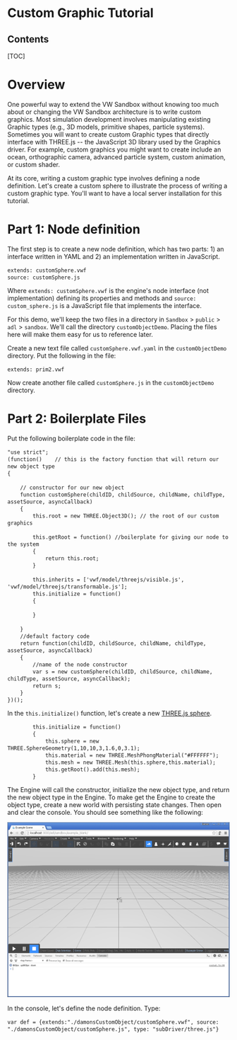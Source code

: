 <h1>Custom Graphic Tutorial</h1>

<h2>Contents</h2>
[TOC]

# Overview
One powerful way to extend the VW Sandbox without knowing too much about or changing the VW Sandbox architecture is to write custom graphics.  Most simulation development involves manipulating existing Graphic types (e.g., 3D models, primitive shapes, particle systems).  Sometimes you will want to create custom Graphic types that directly interface with THREE.js -- the JavaScript 3D library used by the Graphics driver.  For example, custom graphics you might want to create include an ocean, orthographic camera, advanced particle system, custom animation, or custom shader.  

At its core, writing a custom graphic type involves defining a node definition.  Let's create a custom sphere to illustrate the process of writing a custom graphic type.  You'll want to have a local server installation for this tutorial.

# Part 1: Node definition

The first step is to create a new node definition, which has two parts: 1) an interface written in YAML and 2) an implementation written in JavaScript.

```
extends: customSphere.vwf
source: customSphere.js

```

Where `extends: customSphere.vwf` is the engine's node interface (not implementation) defining its properties and methods and `source: custom_sphere.js` is a JavaScript file that implements the interface.

For this demo, we'll keep the two files in a directory in `Sandbox` > `public` > `adl` > `sandbox`.  We'll call the directory `customObjectDemo`.  Placing the files here will make them easy for us to reference later.

Create a new text file called `customSphere.vwf.yaml` in the `customObjectDemo` directory.  Put the following in the file:

```
extends: prim2.vwf
```

Now create another file called `customSphere.js` in the `customObjectDemo` directory.

# Part 2: Boilerplate Files

  Put the following boilerplate code in the file:

```
"use strict";
(function()    // this is the factory function that will return our new object type
{	
	
    // constructor for our new object
    function customSphere(childID, childSource, childName, childType, assetSource, asyncCallback)
    {
    	this.root = new THREE.Object3D(); // the root of our custom graphics

    	this.getRoot = function() //boilerplate for giving our node to the system
    	{
    		return this.root;
    	}    	

		this.inherits = ['vwf/model/threejs/visible.js', 'vwf/model/threejs/transformable.js'];
    	this.initialize = function()
    	{

    	}    	

    }
    //default factory code
    return function(childID, childSource, childName, childType, assetSource, asyncCallback)
    {
        //name of the node constructor
        var s = new customSphere(childID, childSource, childName, childType, assetSource, asyncCallback);
        return s;
    }
})();
```

In the `this.initialize()` function, let's create a new [THREE.js sphere](http://threejs.org/docs/#Reference/Extras.Geometries/SphereGeometry).

```
    	this.initialize = function()
    	{
			this.sphere = new THREE.SphereGeometry(1,10,10,3,1.6,0,3.1);
			this.material = new THREE.MeshPhongMaterial("#FFFFFF");
			this.mesh = new THREE.Mesh(this.sphere,this.material);	
			this.getRoot().add(this.mesh);
    	}   
```

The Engine will call the constructor, initialize the new object type, and return the new object type in the Engine.  To make get the Engine to create the object type, create a new world with persisting state changes.  Then open and clear the console.  You should see something like the following:

![](images/writing-custom-graphic-type/2015-10-09_16-17-04.png)

In the console, let's define the node definition.  Type:

```
var def = {extends:"./damonsCustomObject/customSphere.vwf", source: "./damonsCustomObject/customSphere.js", type: "subDriver/three.js"}